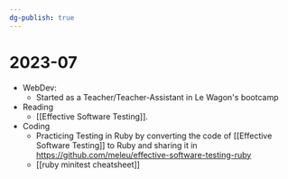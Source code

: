 ```yaml
---
dg-publish: true
---
```

# 2023-07

- WebDev:
    - Started as a Teacher/Teacher-Assistant in Le Wagon's bootcamp
- Reading
    - [[Effective Software Testing]].
- Coding
    - Practicing Testing in Ruby by converting the code of [[Effective Software Testing]] to Ruby and sharing it in <https://github.com/meleu/effective-software-testing-ruby>
    - [[ruby minitest cheatsheet]]